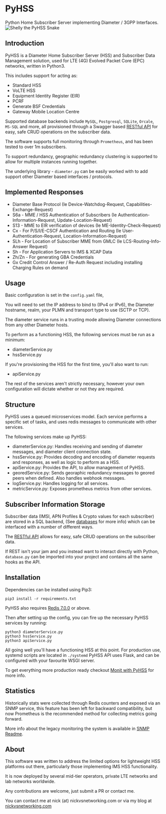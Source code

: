 # PyHSS

Python Home Subscriber Server implementing Diameter / 3GPP Interfaces.
![Shelly the PyHSS Snake](docs/images/shelly.png)

## Introduction
PyHSS is a Diameter Home Subscriber Server (HSS) and Subscriber Data Management solution, used for LTE (4G) Evolved Packet Core (EPC) networks, written in Python3.

This includes support for acting as:
 - Standard HSS
 - VoLTE HSS
 - Equipment Identity Register (EIR)
 - PCRF
 - Generate BSF Credentials
 - Gateway Mobile Location Centre 

Supported database backends include `MySQL`, `Postgresql`, `SQLite`, `Orcale`, `MS-SQL` and more, all provisioned through a Swagger based [RESTful API](docs/API.md) for easy, safe CRUD operations on the subscriber data.

The software supports full monitoring through `Prometheus`, and has been tested to over 1m subscribers.

To support redundancy, geographic redundancy clustering is supported to allow for multiple instances running together.

The underlying library - ``diameter.py`` can be easily worked with to add support other Diameter based interfaces / protocols.


## Implemented Responses 

* Diameter Base Protocol (Ie Device-Watchdog-Request, Capabilities-Exchange-Request)
* S6a - MME / HSS Authentication of Subscribers (Ie Authentication-Information-Request, Update-Location-Request)
* S13 - MME to EIR verification of devices (Ie ME-Identity-Check-Request)
* Cx - For P/S/I/E-CSCF Authentication and Routing (Ie User-Authentication-Request, Location-Information-Request)
* SLh - For Location of Subscriber MME from GMLC (Ie LCS-Routing-Info-Answer Request)
* Sh - For Application Servers to IMS & XCAP Data
* Zh/Zn - For generating GBA Credentials
* Gx Credit Control Answer / Re-Auth Request including installing Charging Rules on demand


## Usage

Basic configuration is set in the ``config.yaml`` file,

You will need to set the IP address to bind to (IPv4 or IPv6), the Diameter hostname, realm, your PLMN and transport type to use (SCTP or TCP).

The diameter service runs in a trusting mode allowing Diameter connections from any other Diameter hosts.

To perform as a functioning HSS, the following services must be run as a minimum:
- diameterService.py
- hssService.py

If you're provisioning the HSS for the first time, you'll also want to run:
 - apiService.py

The rest of the services aren't strictly necessary, however your own configuration will dictate whether or not they are required.

## Structure

PyHSS uses a queued microservices model. Each service performs a specific set of tasks, and uses redis messages to communicate with other services.

The following services make up PyHSS:
 - diameterService.py: Handles receiving and sending of diameter messages, and diameter client connection state.
 - hssService.py: Provides decoding and encoding of diameter requests and responses, as well as logic to perform as a HSS.
 - apiService.py: Provides the API, to allow management of PyHSS.
 - georedService.py: Sends georaphic redundancy messages to geored peers when defined. Also handles webhook messages.
 - logService.py: Handles logging for all services.
 - metricService.py: Exposes prometheus metrics from other services.
 
## Subscriber Information Storage

Subscriber data (IMSI, APN Profiles & Crypto values for each subscriber) are stored in a SQL backend, (See [databases](docs/databases.md) for more info) which can be interfaced with a number of different ways.

The [RESTful API](docs/API.md) allows for easy, safe CRUD operations on the subscriber data.

If REST isn't your jam and you instead want to interact directly with Python, `database.py` can be imported into your project and contains all the same hooks as the API.

## Installation
Dependencies can be installed using Pip3:

```shell
pip3 install -r requirements.txt
```

PyHSS also requires [Redis 7.0.0](https://redis.io/docs/getting-started/installation/install-redis-on-linux/) or above.

Then after setting up the config, you can fire up the necessary PyHSS services by running:
```shell
python3 diameterService.py
python3 hssService.py
python3 apiService.py
```

All going well you'll have a functioning HSS at this point. For production use, systemd scripts are located in `./systemd`
PyHSS API uses Flask, and can be configured with your favourite WSGI server.

To get everything more production ready checkout [Monit with PyHSS](docs/monit.md) for more info.

## Statistics

Historically stats were collected through Redis counters and exposed via an SNMP service, this feature has been left for backward compatibility, but now Prometheus is the recommended method for collecting metrics going forward.

More info about the legacy monitoring the system is available in [SNMP Readme](docs/monitoring.md).

## About

This software was written to address the limited options for lightweight HSS platforms out there, particularly those implementing IMS HSS functionality.

It is now deployed by several mid-tier operators, private LTE networks and lab networks worldwide.

Any contributions are welcome, just submit a PR or contact me.

You can contact me at nick (at) nickvsnetworking.com or via my blog at [nickvsnetworking.com](https://nickvsnetworking.com)
